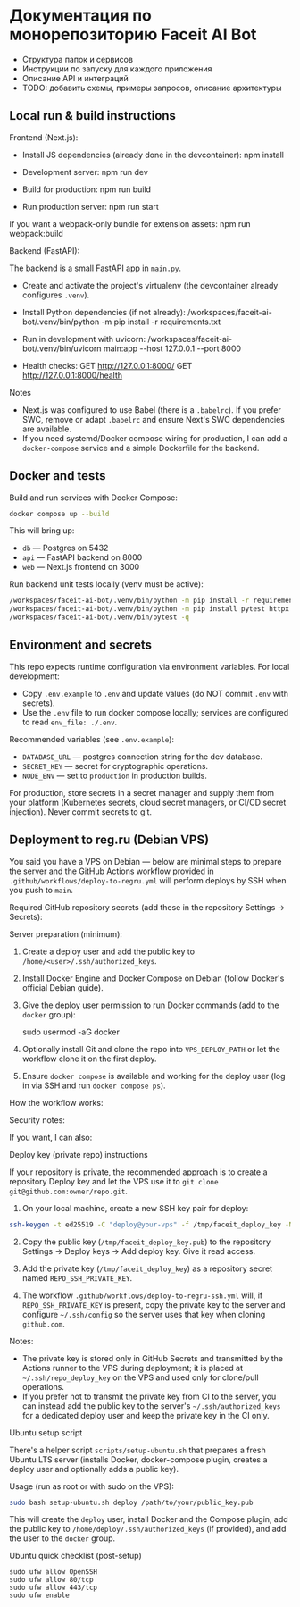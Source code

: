 # Документация по монорепозиторию Faceit AI Bot

- Структура папок и сервисов
- Инструкции по запуску для каждого приложения
- Описание API и интеграций
- TODO: добавить схемы, примеры запросов, описание архитектуры

## Local run & build instructions

Frontend (Next.js):

- Install JS dependencies (already done in the devcontainer):
	npm install

- Development server:
	npm run dev

- Build for production:
	npm run build

- Run production server:
	npm run start

If you want a webpack-only bundle for extension assets:
	npm run webpack:build


Backend (FastAPI):

The backend is a small FastAPI app in `main.py`.

- Create and activate the project's virtualenv (the devcontainer already configures `.venv`).

- Install Python dependencies (if not already):
	/workspaces/faceit-ai-bot/.venv/bin/python -m pip install -r requirements.txt

- Run in development with uvicorn:
	/workspaces/faceit-ai-bot/.venv/bin/uvicorn main:app --host 127.0.0.1 --port 8000

- Health checks:
	GET http://127.0.0.1:8000/
	GET http://127.0.0.1:8000/health


Notes
- Next.js was configured to use Babel (there is a `.babelrc`). If you prefer SWC, remove or adapt `.babelrc` and ensure Next's SWC dependencies are available.
- If you need systemd/Docker compose wiring for production, I can add a `docker-compose` service and a simple Dockerfile for the backend.

## Docker and tests

Build and run services with Docker Compose:

```bash
docker compose up --build
```

This will bring up:
- `db` — Postgres on 5432
- `api` — FastAPI backend on 8000
- `web` — Next.js frontend on 3000

Run backend unit tests locally (venv must be active):

```bash
/workspaces/faceit-ai-bot/.venv/bin/python -m pip install -r requirements.txt
/workspaces/faceit-ai-bot/.venv/bin/python -m pip install pytest httpx
/workspaces/faceit-ai-bot/.venv/bin/pytest -q
```


Environment and secrets
-----------------------

This repo expects runtime configuration via environment variables. For local development:

- Copy `.env.example` to `.env` and update values (do NOT commit `.env` with secrets).
- Use the `.env` file to run docker compose locally; services are configured to read `env_file: ./.env`.

Recommended variables (see `.env.example`):

- `DATABASE_URL` — postgres connection string for the dev database.
- `SECRET_KEY` — secret for cryptographic operations.
- `NODE_ENV` — set to `production` in production builds.

For production, store secrets in a secret manager and supply them from your platform (Kubernetes secrets, cloud secret managers, or CI/CD secret injection). Never commit secrets to git.

## Deployment to reg.ru (Debian VPS)

You said you have a VPS on Debian — below are minimal steps to prepare the server and the GitHub Actions workflow provided in `.github/workflows/deploy-to-regru.yml` will perform deploys by SSH when you push to `main`.

Required GitHub repository secrets (add these in the repository Settings → Secrets):


Server preparation (minimum):

1. Create a deploy user and add the public key to `/home/<user>/.ssh/authorized_keys`.
2. Install Docker Engine and Docker Compose on Debian (follow Docker's official Debian guide).
3. Give the deploy user permission to run Docker commands (add to the `docker` group):

	sudo usermod -aG docker <deploy-user>

4. Optionally install Git and clone the repo into `VPS_DEPLOY_PATH` or let the workflow clone it on the first deploy.
5. Ensure `docker compose` is available and working for the deploy user (log in via SSH and run `docker compose ps`).

How the workflow works:


Security notes:


 If you want, I can also:
 
 Deploy key (private repo) instructions
 
 If your repository is private, the recommended approach is to create a repository Deploy key and let the VPS use it to `git clone git@github.com:owner/repo.git`.
 
 1. On your local machine, create a new SSH key pair for deploy:
 
 ```bash
 ssh-keygen -t ed25519 -C "deploy@your-vps" -f /tmp/faceit_deploy_key -N ""
 ```
 
 2. Copy the public key (`/tmp/faceit_deploy_key.pub`) to the repository Settings → Deploy keys → Add deploy key. Give it read access.
 
 3. Add the private key (`/tmp/faceit_deploy_key`) as a repository secret named `REPO_SSH_PRIVATE_KEY`.
 
4. The workflow `.github/workflows/deploy-to-regru-ssh.yml` will, if `REPO_SSH_PRIVATE_KEY` is present, copy the private key to the server and configure `~/.ssh/config` so the server uses that key when cloning `github.com`.

Notes:
- The private key is stored only in GitHub Secrets and transmitted by the Actions runner to the VPS during deployment; it is placed at `~/.ssh/repo_deploy_key` on the VPS and used only for clone/pull operations.
- If you prefer not to transmit the private key from CI to the server, you can instead add the public key to the server's `~/.ssh/authorized_keys` for a dedicated deploy user and keep the private key in the CI only.



Ubuntu setup script

There's a helper script `scripts/setup-ubuntu.sh` that prepares a fresh Ubuntu LTS server (installs Docker, docker-compose plugin, creates a deploy user and optionally adds a public key).

Usage (run as root or with sudo on the VPS):

```bash
sudo bash setup-ubuntu.sh deploy /path/to/your/public_key.pub
```

This will create the `deploy` user, install Docker and the Compose plugin, add the public key to `/home/deploy/.ssh/authorized_keys` (if provided), and add the user to the `docker` group.

Ubuntu quick checklist (post-setup)


	sudo ufw allow OpenSSH
	sudo ufw allow 80/tcp
	sudo ufw allow 443/tcp
	sudo ufw enable





